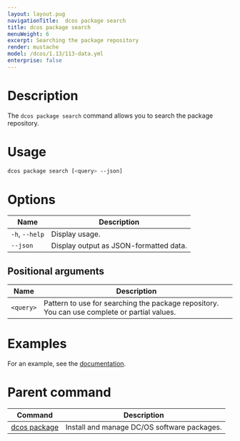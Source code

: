 ```yaml
---
layout: layout.pug
navigationTitle:  dcos package search
title: dcos package search
menuWeight: 6
excerpt: Searching the package repository
render: mustache
model: /dcos/1.13/113-data.yml
enterprise: false
---
```


# Description
The `dcos package search` command allows you to search the package repository.

# Usage

```bash
dcos package search [<query> --json]
```

# Options

| Name | Description |
|---------|-------------|
| `-h`, `--help` | Display usage. |
| `--json`   | Display output as  JSON-formatted data. |

## Positional arguments

| Name | Description |
|---------|-------------|
| `<query>`   |   Pattern to use for searching the package repository.  You can use complete or partial values. |



# Examples

For an example, see the [documentation](/1.13/administering-clusters/repo/).

# Parent command

| Command | Description |
|---------|-------------|
| [dcos package](/1.13/cli/command-reference/dcos-package/)   | Install and manage DC/OS software packages. |
